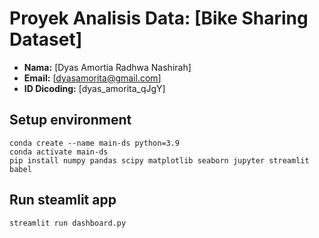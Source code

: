 # Proyek Analisis Data: [Bike Sharing Dataset]

- **Nama:** [Dyas Amortia Radhwa Nashirah]
- **Email:** [dyasamorita@gmail.com]
- **ID Dicoding:** [dyas_amorita_qJgY]

## Setup environment

```
conda create --name main-ds python=3.9
conda activate main-ds
pip install numpy pandas scipy matplotlib seaborn jupyter streamlit babel
```

## Run steamlit app

```
streamlit run dashboard.py
```

